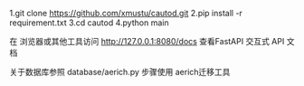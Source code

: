 1.git clone https://github.com/xmustu/cautod.git
2.pip install -r requirement.txt
3.cd cautod
4.python main

在 浏览器或其他工具访问 http://127.0.0.1:8080/docs 查看FastAPI 交互式 API 文档

关于数据库参照 database/aerich.py 步骤使用 aerich迁移工具
